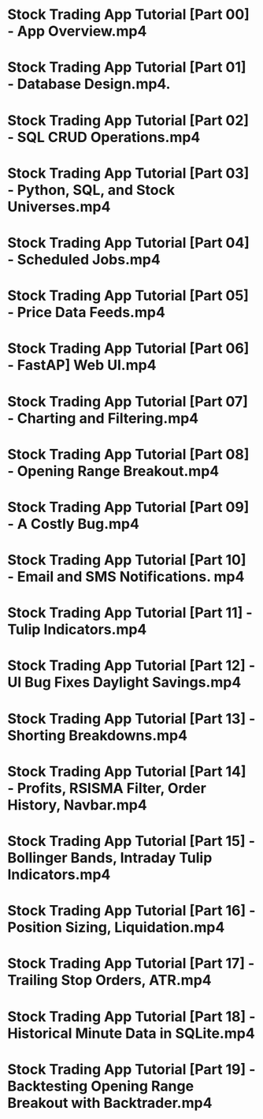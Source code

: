 # Stock Trading App Tutorial [Part 00] - App Overview.mp4
# Stock Trading App Tutorial [Part 01] - Database Design.mp4.
# Stock Trading App Tutorial [Part 02] - SQL CRUD Operations.mp4
# Stock Trading App Tutorial [Part 03] - Python, SQL, and Stock Universes.mp4
# Stock Trading App Tutorial [Part 04] - Scheduled Jobs.mp4
# Stock Trading App Tutorial [Part 05] - Price Data Feeds.mp4
# Stock Trading App Tutorial [Part 06] - FastAP] Web Ul.mp4
# Stock Trading App Tutorial [Part 07] - Charting and Filtering.mp4
# Stock Trading App Tutorial [Part 08] - Opening Range Breakout.mp4
# Stock Trading App Tutorial [Part 09] - A Costly Bug.mp4
# Stock Trading App Tutorial [Part 10] - Email and SMS Notifications. mp4
# Stock Trading App Tutorial [Part 11] - Tulip Indicators.mp4
# Stock Trading App Tutorial [Part 12] - Ul Bug Fixes Daylight Savings.mp4
# Stock Trading App Tutorial [Part 13] - Shorting Breakdowns.mp4
# Stock Trading App Tutorial [Part 14] - Profits, RSISMA Filter, Order History, Navbar.mp4
# Stock Trading App Tutorial [Part 15] - Bollinger Bands, Intraday Tulip Indicators.mp4
# Stock Trading App Tutorial [Part 16] - Position Sizing, Liquidation.mp4
# Stock Trading App Tutorial [Part 17] - Trailing Stop Orders, ATR.mp4
# Stock Trading App Tutorial [Part 18] - Historical Minute Data in SQLite.mp4
# Stock Trading App Tutorial [Part 19] - Backtesting Opening Range Breakout with Backtrader.mp4